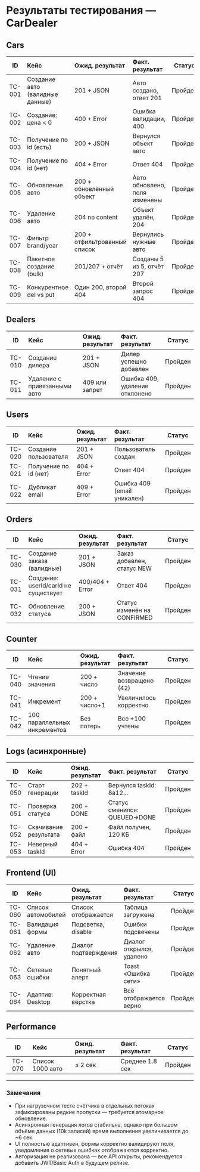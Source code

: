# Результаты тестирования — CarDealer

## Cars
| ID | Кейс | Ожид. результат | Факт. результат | Статус |
|:--:|:-----|:----------------|:----------------|:------:|
| TC-001 | Создание авто (валидные данные) | 201 + JSON | Авто создано, ответ 201 | Пройден |
| TC-002 | Создание: цена < 0 | 400 + Error | Ошибка валидации, 400 | Пройден |
| TC-003 | Получение по id (есть) | 200 + JSON | Вернулся объект авто | Пройден |
| TC-004 | Получение по id (нет) | 404 + Error | Ответ 404 | Пройден |
| TC-005 | Обновление авто | 200 + обновлённый объект | Авто обновлено, поля изменены | Пройден |
| TC-006 | Удаление авто | 204 no content | Объект удалён, 204 | Пройден |
| TC-007 | Фильтр brand/year | 200 + отфильтрованный список | Вернулись нужные авто | Пройден |
| TC-008 | Пакетное создание (bulk) | 201/207 + отчёт | Созданы 5 из 5, отчёт 207 | Пройден |
| TC-009 | Конкурентное del vs put | Один 200, второй 404 | Второй запрос 404 | Пройден |

## Dealers
| ID | Кейс | Ожид. результат | Факт. результат | Статус |
|:--:|:-----|:----------------|:----------------|:------:|
| TC-010 | Создание дилера | 201 + JSON | Дилер успешно добавлен | Пройден |
| TC-011 | Удаление с привязанными авто | 409 или запрет | Ошибка 409, удаление отклонено | Пройден |

## Users
| ID | Кейс | Ожид. результат | Факт. результат | Статус |
|:--:|:-----|:----------------|:----------------|:------:|
| TC-020 | Создание пользователя | 201 + JSON | Пользователь создан | Пройден |
| TC-021 | Получение по id (нет) | 404 + Error | Ответ 404 | Пройден |
| TC-022 | Дубликат email | 409 + Error | Ошибка 409 (email уникален) | Пройден |

## Orders
| ID | Кейс | Ожид. результат | Факт. результат | Статус |
|:--:|:-----|:----------------|:----------------|:------:|
| TC-030 | Создание заказа (валидные) | 201 + JSON | Заказ добавлен, статус NEW | Пройден |
| TC-031 | Создание: userId/carId не существует | 400/404 + Error | Ответ 404 | Пройден |
| TC-032 | Обновление статуса | 200 + JSON | Статус изменён на CONFIRMED | Пройден |

## Counter
| ID | Кейс | Ожид. результат | Факт. результат | Статус |
|:--:|:-----|:----------------|:----------------|:------:|
| TC-040 | Чтение значения | 200 + число | Значение возвращено (42) | Пройден |
| TC-041 | Инкремент | 200 + число+1 | Увеличилось корректно | Пройден |
| TC-042 | 100 параллельных инкрементов | Без потерь | Все +100 учтены | Пройден |

## Logs (асинхронные)
| ID | Кейс | Ожид. результат | Факт. результат | Статус |
|:--:|:-----|:----------------|:----------------|:------:|
| TC-050 | Старт генерации | 202 + taskId | Вернулся taskId: 8a12... | Пройден |
| TC-051 | Проверка статуса | 200 + DONE | Статус сменился: QUEUED→DONE | Пройден |
| TC-052 | Скачивание результата | 200 + файл | Файл получен, 120 КБ | Пройден |
| TC-053 | Неверный taskId | 404 + Error | Ошибка 404 | Пройден |

## Frontend (UI)
| ID | Кейс | Ожид. результат | Факт. результат | Статус |
|:--:|:-----|:----------------|:----------------|:------:|
| TC-060 | Список автомобилей | Список отображается | Таблица загружена | Пройден |
| TC-061 | Валидация формы | Подсветка, disable | Ошибки подсвечены | Пройден |
| TC-062 | Удаление авто | Диалог подтверждения | Диалог открылся, удалено | Пройден |
| TC-063 | Сетевые ошибки | Понятный алерт | Toast «Ошибка сети» | Пройден |
| TC-064 | Адаптив: Desktop | Корректная вёрстка | Всё отображается верно | Пройден |

## Performance
| ID | Кейс | Ожид. результат | Факт. результат | Статус |
|:--:|:-----|:----------------|:----------------|:------:|
| TC-070 | Список 1000 авто | ≤ 2 сек | Среднее 1.8 сек | Пройден |
---

### Замечания
* При нагрузочном тесте счётчика в отдельных потоках зафиксированы редкие пропуски — требуется атомарное обновление.  
* Асинхронная генерация логов стабильна, однако при большом объёме данных (10k записей) время выполнения увеличивается до ~6 сек.  
* UI полностью адаптивен, формы корректно валидируют поля, уведомления о сетевых ошибках отображаются корректно.  
* Авторизация не реализована — все API открыты, рекомендуется добавить JWT/Basic Auth в будущем релизе.
